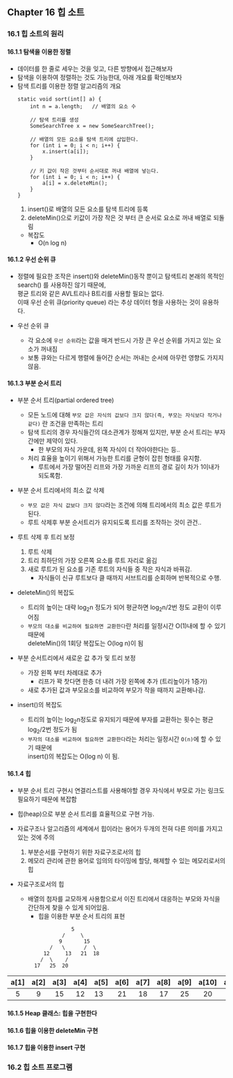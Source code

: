 ##  Chapter 16 힙 소트

### 16.1 힙 소트의 원리
#### 16.1.1 탐색을 이용한 정렬
* 데이터를 한 줄로 세우는 것을 잊고, 다른 방향에서 접근해보자
* 탐색을 이용하여 정렬하는 것도 가능한대, 아래 개요를 확인해보자
* 탐색 트리를 이용한 정렬 알고리즘의 개요
    ```
    static void sort(int[] a) {
        int n = a.length;   // 배열의 요소 수
        
        // 탐색 트리를 생성
        SomeSearchTree x = new SomeSearchTree();
        
        // 배열의 모든 요소를 탐색 트리에 삽입한다.
        for (int i = 0; i < n; i++) {
            x.insert(a[i]);
        }
        
        // 키 값이 작은 것부터 순서대로 꺼내 배열에 넣는다.
        for (int i = 0; i < n; i++) {
            a[i] = x.deleteMin();
        }
    }
    ```
    1. insert()로 배열의 모든 요소를 탐색 트리에 등록
    2. deleteMin()으로 키값이 가장 작은 것 부터 큰 순서로 요소로 꺼내 배열로 되돌림
    * 복잡도
        * O(n log n)


#### 16.1.2 우선 순위 큐
* 정렬에 필요한 조작은 insert()와 deleteMin()동작 뿐이고 탐색트리 본래의 목적인 search() 를 사용하진 않기 때문에,  
  평균 트리와 같은 AVL트리나 B트리를 사용할 필요는 없다.  
  이때 우선 순위 큐(priority queue) 라는 추상 데이터 형을 사용하는 것이 유용하다.
  
* 우선 순위 큐
    * 각 요소에 `우선 순위`라는 값을 매겨 반드시 가장 큰 우선 순위를 가지고 있는 요소가 꺼내짐
    * 보통 큐와는 다르게 행렬에 들어간 순서는 꺼내는 순서에 아무런 영향도 가지지 않음.
    
    
#### 16.1.3 부분 순서 트리
* 부분 순서 트리(partial ordered tree)
    * 모든 노드에 대해 `부모 값은 자식의 값보다 크지 않다(즉, 부모는 자식보다 작거나 같다)` 란 조건을 만족하는 트리
    * 탐색 트리의 경우 자식들간의 대소관계가 정해져 있지만, 부분 순서 트리는 부자 간에만 제약이 있다.
        * 한 부모의 자식 가운데, 왼쪽 자식이 더 작아야한다는 등..
    * 처리 효율을 높이기 위해서 가능한 트리를 균형이 잡힌 형태를 유지함.
        * 루트에서 가장 떨어진 리프와 가장 가까운 리프의 경로 길이 차가 1이내가 되도록함.

* 부분 순서 트리에서의 최소 값 삭제 
    * `부모 값은 자식 값보다 크지 않다`라는 조건에 의해 트리에서의 최소 값은 루트가 된다. 
    * 루트 삭제후 부분 순서트리가 유지되도록 트리를 조작하는 것이 관건..

* 루트 삭제 후 트리 보정
    1. 루트 삭제
    2. 트리 최하단의 가장 오른쪽 요소를 루트 자리로 옮김
    3. 새로 루트가 된 요소를 기존 루트의 자식들 중 작은 자식과 바꿔감.
        * 자식들이 신규 루트보다 클 때까지 서브트리를 순회하며 반복적으로 수행.
    
* deleteMin()의 복잡도
    * 트리의 높이는 대략 log<sub>2</sub>n 정도가 되어 평균하면 log<sub>2</sub>n/2번 정도 교환이 이루어짐
    * `부모의 대소를 비교하여 필요하면 교환한다`란 처리를 일정시간 O(1)내에 할 수 있기 때문에  
    deleteMin()의 1회당 복잡도는 O(log n)이 됨
    
* 부분 순서트리에서 새로운 값 추가 및 트리 보정
    * 가장 왼쪽 부터 차례대로 추가
        * 리프가 꽉 찻다면 한층 더 내려 가장 왼쪽에 추가 (트리높이가 1증가)
    * 새로 추가된 값과 부모요소를 비교하여 부모가 작을 때까지 교환해나감.

* insert()의 복잡도
    * 트리의 높이는 log<sub>2</sub>n정도로 유지되기 때문에 부자를 교환하는 횟수는 평균 log<sub>2</sub>/2번 정도가 됨
    * `부자의 대소를 비교하여 필요하면 교환한다`라는 처리는 일정시간 `O(n)`에 할 수 있기 때문에  
      insert()의 복잡도는 O(log n) 이 됨.
      
      
#### 16.1.4 힙
* 부분 순서 트리 구현시 연결리스트를 사용해야할 경우 자식에서 부모로 가는 링크도 필요하기 때문에 복잡함
* 힙(heap)으로 부분 순서 트리를 효율적으로 구현 가능.

* 자료구조나 알고리즘의 세계에서 힙이라는 용어가 두개의 전혀 다른 의미를 가지고 있는 것에 주의
    1. 부분순서를 구현하기 위한 자료구조로서의 힙
    2. 메모리 관리에 관한 용어로 임의의 타이밍에 할당, 해제할 수 있는 메모리로서의 힙
    
* 자료구조로서의 힙
    * 배열의 첨자를 교모하게 사용함으로서 이진 트리에서 대응하는 부모와 자식을 간단하게 찾을 수 있게 되어있음.
        * 힙을 이용한 부분 순서 트리의 표현
        ```
                      5
                   /     \
                  9       15
               /   \      /  \ 
             12     13   21  18
            /  \    /
          17   25  20    
        ```

| a[1] | a[2] | a[3] | a[4] | a[5] | a[6] | a[7] | a[8] | a[9] | a[10] | a[11] | a[12] | a[13] | a[14] | a[15] |
| :--: | :--: | :--: | :--: | ---- | :--: | :--: | :--: | :--: | :---: | :---: | :---: | :---: | :---: | :---: |
|  5   |  9   |  15  |  12  | 13   |  21  |  18  |  17  |  25  |  20   |  ---  |  ---  |  ---  |  ---  |  ---  |




#### 16.1.5 Heap 클래스: 힙을 구현한다

#### 16.1.6 힙을 이용한 deleteMin 구현

#### 16.1.7 힙을 이용한 insert 구현


### 16.2 힙 소트 프로그램

